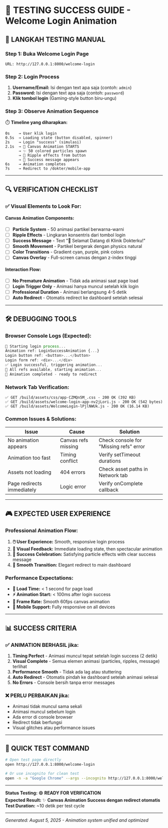 # 🎯 **TESTING SUCCESS GUIDE - Welcome Login Animation**

## 🧪 **LANGKAH TESTING MANUAL**

### **Step 1: Buka Welcome Login Page**
```
URL: http://127.0.0.1:8000/welcome-login
```

### **Step 2: Login Process**
1. **Username/Email:** Isi dengan text apa saja (contoh: `admin`)
2. **Password:** Isi dengan text apa saja (contoh: `password`)
3. **Klik tombol login** (Gaming-style button biru-ungu)

### **Step 3: Observe Animation Sequence**
⏱️ **Timeline yang diharapkan:**
```
0s    → User klik login
0.5s  → Loading state (button disabled, spinner)
2s    → Login "success" (simulasi)
2.1s  → 🎨 Canvas Animation STARTS
      → ✨ 50 colored particles spawn
      → 💫 Ripple effects from button
      → 🎉 Success message appears
6s    → Animation completes
7s    → Redirect to /dokter/mobile-app
```

---

## 🔍 **VERIFICATION CHECKLIST**

### ✅ **Visual Elements to Look For:**

#### **Canvas Animation Components:**
- [ ] **Particle System** - 50 animasi partikel berwarna-warni
- [ ] **Ripple Effects** - Lingkaran konsentris dari tombol login
- [ ] **Success Message** - Text "🎉 Selamat Datang di Klinik Dokterku!"
- [ ] **Smooth Movement** - Partikel bergerak dengan physics natural
- [ ] **Color Transitions** - Gradient cyan, purple, pink colors
- [ ] **Canvas Overlay** - Full-screen canvas dengan z-index tinggi

#### **Interaction Flow:**
- [ ] **No Premature Animation** - Tidak ada animasi saat page load
- [ ] **Login Trigger Only** - Animasi hanya muncul setelah klik login
- [ ] **Professional Duration** - Animasi berlangsung 4-5 detik
- [ ] **Auto Redirect** - Otomatis redirect ke dashboard setelah selesai

---

## 🛠️ **DEBUGGING TOOLS**

### **Browser Console Logs (Expected):**
```javascript
🔄 Starting login process...
Animation ref: LoginSuccessAnimation {...}
Login button ref: <button>...</button>
Login form ref: <div>...</div>
✅ Login successful, triggering animation...
🎨 All refs available, starting animation...
🎯 Animation completed - ready to redirect
```

### **Network Tab Verification:**
```
✅ GET /build/assets/css/app-CZMQn5M_.css - 200 OK (392 KB)
✅ GET /build/assets/welcome-login-app-nv2jLori.js - 200 OK (542 bytes)
✅ GET /build/assets/WelcomeLogin-lPjlNWUk.js - 200 OK (16.14 KB)
```

### **Common Issues & Solutions:**
| Issue | Cause | Solution |
|-------|-------|----------|
| No animation appears | Canvas refs missing | Check console for "Missing refs" error |
| Animation too fast | Timing conflict | Verify setTimeout durations |
| Assets not loading | 404 errors | Check asset paths in Network tab |
| Page redirects immediately | Logic error | Verify onComplete callback |

---

## 🎮 **EXPECTED USER EXPERIENCE**

### **Professional Animation Flow:**
1. **🖱️ User Experience:** Smooth, responsive login process
2. **🎨 Visual Feedback:** Immediate loading state, then spectacular animation
3. **🎉 Success Celebration:** Satisfying particle effects with clear success message
4. **🚀 Smooth Transition:** Elegant redirect to main dashboard

### **Performance Expectations:**
- **🚀 Load Time:** < 1 second for page load
- **⚡ Animation Start:** < 100ms after login success
- **🎯 Frame Rate:** Smooth 60fps canvas animation
- **📱 Mobile Support:** Fully responsive on all devices

---

## 📊 **SUCCESS CRITERIA**

### **✅ ANIMATION BERHASIL jika:**
1. **Timing Perfect** - Animasi muncul tepat setelah login success (2 detik)
2. **Visual Complete** - Semua elemen animasi (particles, ripples, message) terlihat
3. **Performance Smooth** - Tidak ada lag atau stuttering
4. **Auto Redirect** - Otomatis pindah ke dashboard setelah animasi selesai
5. **No Errors** - Console bersih tanpa error messages

### **❌ PERLU PERBAIKAN jika:**
- Animasi tidak muncul sama sekali
- Animasi muncul sebelum login
- Ada error di console browser
- Redirect tidak berfungsi
- Visual glitches atau performance issues

---

## 🚀 **QUICK TEST COMMAND**
```bash
# Open test page directly
open http://127.0.0.1:8000/welcome-login

# Or use incognito for clean test
open -n -a "Google Chrome" --args --incognito http://127.0.0.1:8000/welcome-login
```

---

**Status Testing:** 🟢 **READY FOR VERIFICATION**  
**Expected Result:** ✨ **Canvas Animation Success dengan redirect otomatis**  
**Test Duration:** ~10 detik per test cycle  

---

*Generated: August 5, 2025 - Animation system unified and optimized*